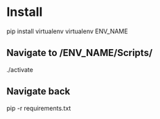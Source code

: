 # Install
pip install virtualenv
virtualenv ENV_NAME

## Navigate to /ENV_NAME/Scripts/
./activate

## Navigate back
pip -r requirements.txt
